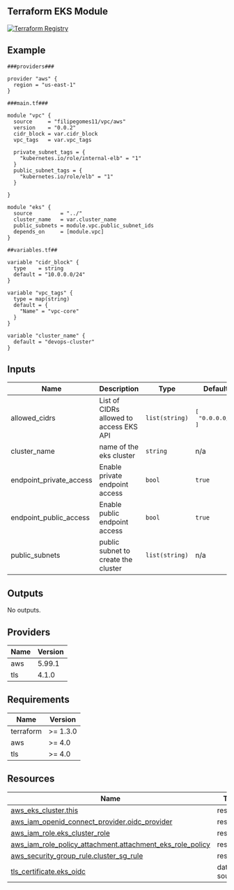 ## Terraform EKS Module
[![Terraform Registry](https://img.shields.io/badge/Terraform-Registry-5C4EE5?logo=terraform&style=for-the-badge)](https://registry.terraform.io/modules/filipegomes11/eks/aws)
<!-- BEGIN_TF_DOCS -->


## Example

```hcl
###providers###

provider "aws" {
  region = "us-east-1"
}

###main.tf###

module "vpc" {
  source     = "filipegomes11/vpc/aws"
  version    = "0.0.2"
  cidr_block = var.cidr_block
  vpc_tags   = var.vpc_tags

  private_subnet_tags = {
    "kubernetes.io/role/internal-elb" = "1"
  }
  public_subnet_tags = {
    "kubernetes.io/role/elb" = "1"
  }

}

module "eks" {
  source         = "../"
  cluster_name   = var.cluster_name
  public_subnets = module.vpc.public_subnet_ids
  depends_on     = [module.vpc]
}

##variables.tf##

variable "cidr_block" {
  type    = string
  default = "10.0.0.0/24"
}

variable "vpc_tags" {
  type = map(string)
  default = {
    "Name" = "vpc-core"
  }
}

variable "cluster_name" {
  default = "devops-cluster"
}
```
## Inputs

| Name | Description | Type | Default | Required |
|------|-------------|------|---------|:--------:|
| allowed\_cidrs | List of CIDRs allowed to access EKS API | `list(string)` | <pre>[<br/>  "0.0.0.0/0"<br/>]</pre> | no |
| cluster\_name | name of the eks cluster | `string` | n/a | yes |
| endpoint\_private\_access | Enable private endpoint access | `bool` | `true` | no |
| endpoint\_public\_access | Enable public endpoint access | `bool` | `true` | no |
| public\_subnets | public subnet to create the cluster | `list(string)` | n/a | yes |
## Outputs

No outputs.
## Providers

| Name | Version |
|------|---------|
| aws | 5.99.1 |
| tls | 4.1.0 |
## Requirements

| Name | Version |
|------|---------|
| terraform | >= 1.3.0 |
| aws | >= 4.0 |
| tls | >= 4.0 |
## Resources

| Name | Type |
|------|------|
| [aws_eks_cluster.this](https://registry.terraform.io/providers/hashicorp/aws/latest/docs/resources/eks_cluster) | resource |
| [aws_iam_openid_connect_provider.oidc_provider](https://registry.terraform.io/providers/hashicorp/aws/latest/docs/resources/iam_openid_connect_provider) | resource |
| [aws_iam_role.eks_cluster_role](https://registry.terraform.io/providers/hashicorp/aws/latest/docs/resources/iam_role) | resource |
| [aws_iam_role_policy_attachment.attachment_eks_role_policy](https://registry.terraform.io/providers/hashicorp/aws/latest/docs/resources/iam_role_policy_attachment) | resource |
| [aws_security_group_rule.cluster_sg_rule](https://registry.terraform.io/providers/hashicorp/aws/latest/docs/resources/security_group_rule) | resource |
| [tls_certificate.eks_oidc](https://registry.terraform.io/providers/hashicorp/tls/latest/docs/data-sources/certificate) | data source |
<!-- END_TF_DOCS -->